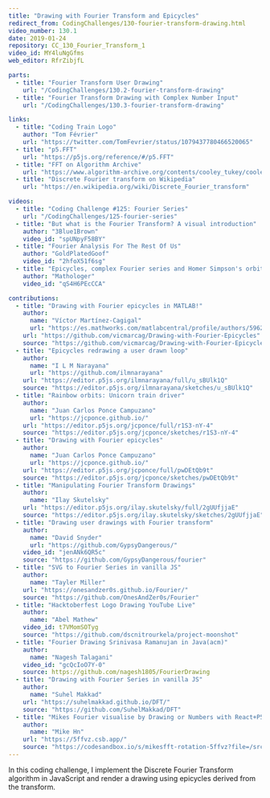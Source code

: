 ```yaml
---
title: "Drawing with Fourier Transform and Epicycles"
redirect_from: CodingChallenges/130-fourier-transform-drawing.html
video_number: 130.1
date: 2019-01-24
repository: CC_130_Fourier_Transform_1
video_id: MY4luNgGfms
web_editor: RfrZibjfL

parts:
  - title: "Fourier Transform User Drawing"
    url: "/CodingChallenges/130.2-fourier-transform-drawing"
  - title: "Fourier Transform Drawing with Complex Number Input"
    url: "/CodingChallenges/130.3-fourier-transform-drawing"

links:
  - title: "Coding Train Logo"
    author: "Tom Février"
    url: "https://twitter.com/TomFevrier/status/1079437780466520065"
  - title: "p5.FFT"
    url: "https://p5js.org/reference/#/p5.FFT"
  - title: "FFT on Algorithm Archive"
    url: "https://www.algorithm-archive.org/contents/cooley_tukey/cooley_tukey.html"
  - title: "Discrete Fourier transform on Wikipedia"
    url: "https://en.wikipedia.org/wiki/Discrete_Fourier_transform"

videos:
  - title: "Coding Challenge #125: Fourier Series"
    url: "/CodingChallenges/125-fourier-series"
  - title: "But what is the Fourier Transform? A visual introduction"
    author: "3Blue1Brown"
    video_id: "spUNpyF58BY"
  - title: "Fourier Analysis For The Rest Of Us"
    author: "GoldPlatedGoof"
    video_id: "2hfoX51f6sg"
  - title: "Epicycles, complex Fourier series and Homer Simpson's orbit"
    author: "Mathologer"
    video_id: "qS4H6PEcCCA"

contributions:
  - title: "Drawing with Fourier epicycles in MATLAB!"
    author:
      name: "Víctor Martínez-Cagigal"
      url: "https://es.mathworks.com/matlabcentral/profile/authors/5962292-v%C3%ADctor-mart%C3%ADnez-cagigal"
    url: "https://github.com/vicmarcag/Drawing-with-Fourier-Epicycles"
    source: "https://github.com/vicmarcag/Drawing-with-Fourier-Epicycles"
  - title: "Epicycles redrawing a user drawn loop"
    author:
      name: "I L M Narayana"
      url: "https://github.com/ilmnarayana"
    url: "https://editor.p5js.org/ilmnarayana/full/u_sBUlk1Q"
    source: "https://editor.p5js.org/ilmnarayana/sketches/u_sBUlk1Q"
  - title: "Rainbow orbits: Unicorn train driver"
    author:
      name: "Juan Carlos Ponce Campuzano"
      url: "https://jcponce.github.io/"
    url: "https://editor.p5js.org/jcponce/full/r1S3-nY-4"
    source: "https://editor.p5js.org/jcponce/sketches/r1S3-nY-4"
  - title: "Drawing with Fourier epicycles"
    author:
      name: "Juan Carlos Ponce Campuzano"
      url: "https://jcponce.github.io/"
    url: "https://editor.p5js.org/jcponce/full/pwDEtQb9t"
    source: "https://editor.p5js.org/jcponce/sketches/pwDEtQb9t"
  - title: "Manipulating Fourier Transform Drawings"
    author:
      name: "Ilay Skutelsky"
    url: "https://editor.p5js.org/ilay.skutelsky/full/2gUUfjjaE"
    source: "https://editor.p5js.org/ilay.skutelsky/sketches/2gUUfjjaE"
  - title: "Drawing user drawings with Fourier transform"
    author:
      name: "David Snyder"
      url: "https://github.com/GypsyDangerous/"
    video_id: "jenANk6QR5c"
    source: "https://github.com/GypsyDangerous/fourier"
  - title: "SVG to Fourier Series in vanilla JS"
    author:
      name: "Tayler Miller"
    url: "https://onesandzer0s.github.io/Fourier/"
    source: "https://github.com/OnesAndZer0s/Fourier"
  - title: "Hacktoberfest Logo Drawing YouTube Live"
    author:
      name: "Abel Mathew"
    video_id: t7VMomSOTyg
    source: "https://github.com/dscnitrourkela/project-moonshot"
  - title: "Fourier Drawing Srinivasa Ramanujan in Java(acm)"
    author:
      name: "Nagesh Talagani"
    video_id: "gcQcIoO7Y-0"
    source: https://github.com/nagesh1805/FourierDrawing
  - title: "Drawing with Fourier Series in vanilla JS"
    author:
      name: "Suhel Makkad"
    url: "https://suhelmakkad.github.io/DFT/"
    source: "https://github.com/SuhelMakkad/DFT"
  - title: "Mikes Fourier visualise by Drawing or Numbers with React+P5js"
    author:
      name: "Mike Hn"
    url: "https://5ffvz.csb.app/"
    source: "https://codesandbox.io/s/mikesfft-rotation-5ffvz?file=/src/App.js"
---
```

In this coding challenge, I implement the Discrete Fourier Transform algorithm in JavaScript and render a drawing using epicycles derived from the transform.
